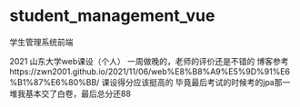 # student_management_vue
学生管理系统前端

2021 山东大学web课设（个人）
一周做晚的，老师的评价还是不错的
博客参考https://zwn2001.github.io/2021/11/06/web%E8%B8%A9%E5%9D%91%E6%B1%87%E6%80%BB/
课设得分应该挺高的
毕竟最后考试的时候考的jpa那一堆我基本交了白卷，最后总分还88
